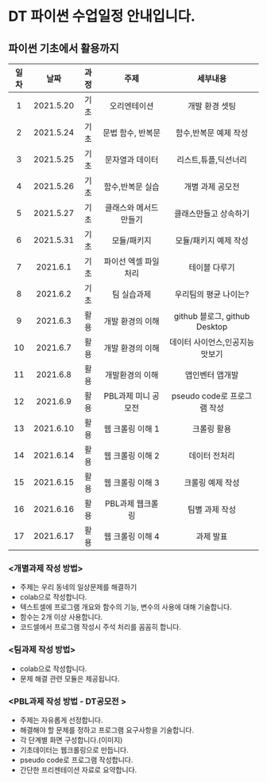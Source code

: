 # DT 파이썬 수업일정 안내입니다.   

## 파이썬 기초에서 활용까지   

|일차|날짜|과정|주제|세부내용|  
|:---:|:---:|:---:|:---:|:---:|  
|1|2021.5.20| 기초 |오리엔테이션   | 개발 환경 셋팅| 
|2|2021.5.24| 기초 |문법	함수, 반복문   | 함수,반복문 예제 작성| 
|3|	2021.5.25| 기초 |문자열과 데이터  	|  리스트,튜플,딕션너리|
|4|	2021.5.26| 기초 |함수,반복문 실습  | 개별 과제 공모전| 
|5|2021.5.27| 기초 |클래스와 메서드 만들기  |  클래스만들고 상속하기|
|6|2021.5.31| 기초 |모듈/패키지	| 모듈/패키지 예제 작성|
|7|2021.6.1| 기초 |파이선 엑셀 파일 처리| 테이블 다루기|
|8|	2021.6.2| 기초 |팀 실습과제 | 우리팀의 평균 나이는?|
|9|	2021.6.3| 활용 |개발 환경의 이해  | github 블로그, github Desktop |
|10|2021.6.7| 활용 |개발 환경의 이해  | 데이터 사이언스,인공지능 맛보기 |
|11|2021.6.8| 활용 |개발환경의 이해  | 앱인벤터 앱개발 |
|12|2021.6.9| 활용 |PBL과제 미니 공모전 | pseudo code로 프로그램 작성|
|13|2021.6.10| 활용 |웹 크롤링 이해 1  | 크롤링 활용 |
|14|2021.6.14| 활용 |웹 크롤링 이해 2  | 데이터 전처리 |
|15|2021.6.15| 활용 |웹 크롤링 이해 3  |크롤링 예제 작성 | 
|16|2021.6.16| 활용 |PBL과제 웹크롤링  | 팀별 과제 작성 |
|17|2021.6.17| 활용 |웹 크롤링 이해 4  | 과제 발표|
 
### <개별과제 작성 방법>
* 주제는 우리 동네의 일상문제를 해결하기 
* colab으로 작성합니다. 
* 텍스트셀에 프로그램 개요와 함수의 기능, 변수의 사용에 대해 기술합니다.
* 함수는 2개 이상 사용합니다. 
* 코드셀에서 프로그램 작성시 주석 처리를 꼼꼼히 합니다.

### <팀과제 작성 방법>
* colab으로 작성합니다. 
* 문제 해결 관련 모듈은 제공됩니다.

### <PBL과제 작성 방법 - DT공모전 >
* 주제는 자유롭게 선정합니다.
* 해결해야 할 문제를 정하고 프로그램 요구사항을 기술합니다.
* 각 단계별 화면 구성합니다.(이미지)
* 기초데이터는 웹크롤링으로 만듭니다.
* pseudo code로 프로그램 작성합니다.
* 간단한 프리젠테이션 자료로 요약합니다.

